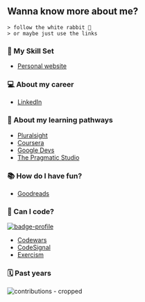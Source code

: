 ## Wanna know more about me?
``` 
> follow the white rabbit 🐰
> or maybe just use the links
```

### 🧰 My Skill Set
* [Personal website](https://pedroacosta.dev/)

### 💻 About my career
* [LinkedIn](https://www.linkedin.com/in/poacosta77)

### 🌱 About my learning pathways
* [Pluralsight](https://app.pluralsight.com/profile/poacosta)
* [Coursera](https://www.coursera.org/user/2ac5fd131890c22245a0ef08e29e5e99)
* [Google Devs](https://g.dev/poacosta)
* [The Pragmatic Studio](https://pragmaticstudio.com/alumni/poacosta)

### 📚 How do I have fun?
* [Goodreads](https://www.goodreads.com/user/show/141287714-pedro-acosta)

### 🧮 Can I code?
[![badge-profile](https://www.codewars.com/users/poacosta87/badges/large)](https://www.codewars.com/users/poacosta87)
* [Codewars](https://www.codewars.com/users/poacosta87)
* [CodeSignal](https://app.codesignal.com/profile/poacosta)
* [Exercism](https://exercism.org/profiles/poacosta)

### 🗓️ Past years
![contributions - cropped](https://user-images.githubusercontent.com/10746837/210158604-c7d37a4e-5d4c-4c83-8026-64c7ad73df57.png)

